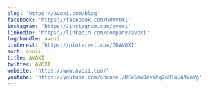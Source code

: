 ```yaml
---
blog: 'https://avoxi.com/blog'
facebook: 'https://facebook.com/GOAVOXI'
instagram: 'https://instagram.com/avoxi'
linkedin: 'https://linkedin.com/company/avoxi'
logohandle: avoxi
pinterest: 'https://pinterest.com/GOAVOXI'
sort: avoxi
title: AVOXI
twitter: AVOXI
website: 'https://www.avoxi.com/'
youtube: 'https://youtube.com/channel/UCe5maDeviKq2oR1uUA9VnYg'
---
```

